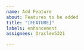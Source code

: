 ```yaml
---
name: Add Feature
about: Features to be added
title: "[FEATURE]"
labels: enhancement
assignees: Oraclee5321

---
```



